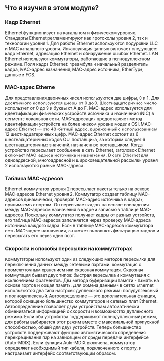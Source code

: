 <!-- verified: agorbachev 03.05.2022 -->

<!-- 7.5.1 -->
##  Что я изучил в этом модуле?

### Кадр Ethernet

Ethernet функционирует на канальном и физическом уровнях. Стандарты Ethernet регламентируют как протоколы уровня 2, так и технологии уровня 1. Для работы Ethernet используются подуровни LLC и MAC канального уровня. Инкапсуляция данных включает следующее: кадр Ethernet, адресацию Ethernet и обнаружение ошибок Ethernet. LAN Ethernet используют коммутаторы, работающие в полнодуплексном режиме. Поля кадра Ethernet: преамбула и начальный разделитель кадра, MAC-адрес назначения, MAC-адрес источника, EtherType, данные и FCS.

### МАС-адрес Etherne

Для представления двоичных чисел используются две цифры, 0 и 1. Для десятичного используются цифры от 0 до 9. Шестнадцатеричное число использует от 0 до 9 и буквы от A до F. MAC-адрес используется для идентификации физических устройств источника и назначения (NIC) в сегменте локальной сети. MAC-адресация предоставляет метод идентификации устройств на более низком уровне модели OSI. MAC-адрес Ethernet — это 48-битный адрес, выраженный с использованием 12 шестнадцатеричных цифр. MAC-адрес Ethernet состоит из 6 шестнадцатеричных кодов OUI поставщика, за которым следует 6 шестнадцатеричных значений, назначенное поставщиком. Когда устройство пересылает сообщение в сеть Ethernet, заголовок Ethernet включает MAC-адреса источника и назначения. В сети Ethernet для одноадресной, многоадресной и широковещательной рассылки уровня 2 используются разные MAC-адреса.

### Таблица MAC-адресов

Ethernet-коммутатор уровня 2 пересылает пакеты только на основе MAC-адресов Ethernet уровня 2. Коммутатор создает таблицу MAC-адресов динамически, проверяя MAC-адрес источника в кадрах, принимаемых портом. Он пересылает кадры на основе совпадения между MAC-адресом назначения в кадре и записью в таблице MAC-адресов. Поскольку коммутатор получает кадры от разных устройств, его таблица MAC-адресов заполняется через проверку MAC-адреса источника каждого кадра. Если в таблице MAC-адресов коммутатора есть MAC-адрес назначения, он может выполнять фильтрацию кадров и пересылать его через один порт.

### Скорости и способы пересылки на коммутаторах

Коммутаторы используют один из следующих методов пересылки для переключения данных между сетевыми портами: коммутация с промежуточным хранением или сквозная коммутация. Сквозная коммутация бывает двух типов: быстрая пересылка и коммутация с исключением фрагментов. Два метода буферизации памяти - память на основе портов и общая память. Для обмена данными в сетях Ethernet используются два типа настроек дуплексного режима: полудуплексный и полнодуплексный. Автоопределение — это дополнительная функция, которой оснащено большинство коммутаторов и сетевых плат Ethernet. Автоопределение позволяет двум устройствам автоматически обмениваться информацией о скорости и возможностях дуплексного режима. Если оба устройства поддерживают полнодуплексный режим, для работы выбирается этот режим вместе с максимальной пропускной способностью, общей для двух устройств. Теперь большинство устройств поддерживают функцию автоматического определения перекрещивания пар на зависящем от среды передачи интерфейсе (Auto-MDIX). Если функция Auto-MDIX включена, коммутатор определяет необходимый тип кабеля, подключенного к порту, и настраивает интерфейс соответствующим образом.

<!-- 7.5.2 -->
<!-- quiz -->

